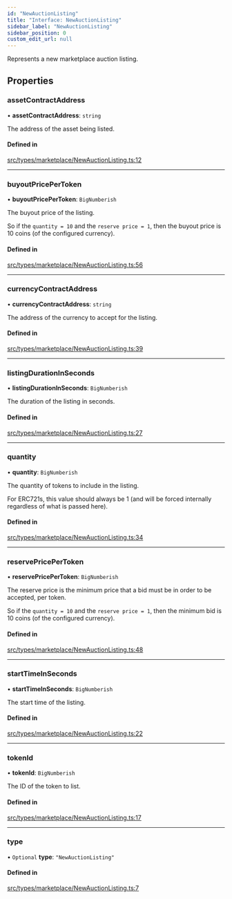```yaml
---
id: "NewAuctionListing"
title: "Interface: NewAuctionListing"
sidebar_label: "NewAuctionListing"
sidebar_position: 0
custom_edit_url: null
---
```


Represents a new marketplace auction listing.

## Properties

### assetContractAddress

• **assetContractAddress**: `string`

The address of the asset being listed.

#### Defined in

[src/types/marketplace/NewAuctionListing.ts:12](https://github.com/PrasoonPratham/nftlabs-sdk-ts/blob/bd3e5c6/src/types/marketplace/NewAuctionListing.ts#L12)

___

### buyoutPricePerToken

• **buyoutPricePerToken**: `BigNumberish`

The buyout price of the listing.

So if the `quantity = 10` and the `reserve price = 1`, then the buyout price
is 10 coins (of the configured currency).

#### Defined in

[src/types/marketplace/NewAuctionListing.ts:56](https://github.com/PrasoonPratham/nftlabs-sdk-ts/blob/bd3e5c6/src/types/marketplace/NewAuctionListing.ts#L56)

___

### currencyContractAddress

• **currencyContractAddress**: `string`

The address of the currency to accept for the listing.

#### Defined in

[src/types/marketplace/NewAuctionListing.ts:39](https://github.com/PrasoonPratham/nftlabs-sdk-ts/blob/bd3e5c6/src/types/marketplace/NewAuctionListing.ts#L39)

___

### listingDurationInSeconds

• **listingDurationInSeconds**: `BigNumberish`

The duration of the listing in seconds.

#### Defined in

[src/types/marketplace/NewAuctionListing.ts:27](https://github.com/PrasoonPratham/nftlabs-sdk-ts/blob/bd3e5c6/src/types/marketplace/NewAuctionListing.ts#L27)

___

### quantity

• **quantity**: `BigNumberish`

The quantity of tokens to include in the listing.

For ERC721s, this value should always be 1 (and will be forced internally regardless of what is passed here).

#### Defined in

[src/types/marketplace/NewAuctionListing.ts:34](https://github.com/PrasoonPratham/nftlabs-sdk-ts/blob/bd3e5c6/src/types/marketplace/NewAuctionListing.ts#L34)

___

### reservePricePerToken

• **reservePricePerToken**: `BigNumberish`

The reserve price is the minimum price that a bid must be in order to be accepted,
per token.

So if the `quantity = 10` and the `reserve price = 1`, then the minimum bid
is 10 coins (of the configured currency).

#### Defined in

[src/types/marketplace/NewAuctionListing.ts:48](https://github.com/PrasoonPratham/nftlabs-sdk-ts/blob/bd3e5c6/src/types/marketplace/NewAuctionListing.ts#L48)

___

### startTimeInSeconds

• **startTimeInSeconds**: `BigNumberish`

The start time of the listing.

#### Defined in

[src/types/marketplace/NewAuctionListing.ts:22](https://github.com/PrasoonPratham/nftlabs-sdk-ts/blob/bd3e5c6/src/types/marketplace/NewAuctionListing.ts#L22)

___

### tokenId

• **tokenId**: `BigNumberish`

The ID of the token to list.

#### Defined in

[src/types/marketplace/NewAuctionListing.ts:17](https://github.com/PrasoonPratham/nftlabs-sdk-ts/blob/bd3e5c6/src/types/marketplace/NewAuctionListing.ts#L17)

___

### type

• `Optional` **type**: ``"NewAuctionListing"``

#### Defined in

[src/types/marketplace/NewAuctionListing.ts:7](https://github.com/PrasoonPratham/nftlabs-sdk-ts/blob/bd3e5c6/src/types/marketplace/NewAuctionListing.ts#L7)
